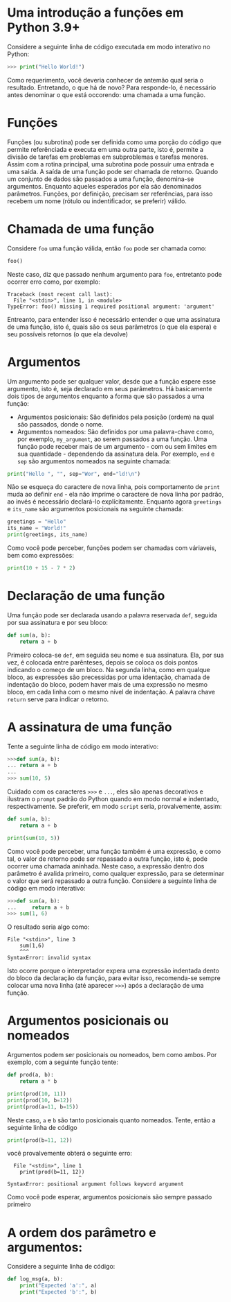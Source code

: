 # Uma introdução a funções em Python 3.9+
Considere a seguinte linha de código executada em modo interativo no Python:
~~~python
>>> print("Hello World!")
~~~
Como requerimento, você deveria conhecer de antemão qual seria o resultado. Entretando, o que há de novo?
Para responde-lo, é necessário antes denominar o que está occorendo: uma chamada a uma função.
# Funções
Funções (ou subrotina) pode ser definida como uma porção do código que permite referênciada e executa em uma outra parte, isto é, permite a divisão de tarefas em problemas em subproblemas e tarefas menores. Assim com a rotina principal, uma subrotina pode possuir uma entrada e uma saída. A saída de uma função pode ser chamada de retorno. Quando um conjunto de dados são passados a uma função, denomina-se argumentos. Enquanto aqueles esperados por ela são denominados parâmetros. Funções, por definição, precisam ser referências, para isso recebem um nome (rótulo ou indentificador, se preferir) válido.
# Chamada de uma função
Considere `foo` uma função válida, então `foo` pode ser chamada como:
~~~python
foo()
~~~
Neste caso, diz que passado nenhum argumento para `foo`, entretanto pode ocorrer erro como, por exemplo:
~~~
Traceback (most recent call last):
  File "<stdin>", line 1, in <module>
TypeError: foo() missing 1 required positional argument: 'argument'
~~~
Entreanto, para entender isso é necessário entender o que uma assinatura de uma função, isto é, quais são os seus parâmetros (o que ela espera) e seu possíveis retornos (o que ela devolve)
# Argumentos
Um argumento pode ser qualquer valor, desde que a função espere esse argumento, isto é, seja declarado em seus parâmetros.
Há basicamente dois tipos de argumentos enquanto a forma que são passados a uma função:
- Argumentos posicionais: São definidos pela posição (ordem) na qual são passados, donde o nome.
- Argumentos nomeados: São definidos por uma palavra-chave como, por exemplo, `my_argument`, ao serem passados a uma função.
Uma função pode receber mais de um argumento - com ou sem limites em sua quantidade - dependendo da assinatura dela.
Por exemplo, `end` e `sep` são argumentos nomeados na seguinte chamada:
~~~python
print("Hello ", "", sep="Wor", end="ld!\n")
~~~
Não se esqueça do caractere de nova linha, pois comportamento de `print` muda ao definir `end` - ela não imprime o caractere de nova linha por padrão, ao invés é necessário declará-lo explícitamente.
Enquanto agora `greetings` e `its_name` são argumentos posicionais na seguinte chamada:
~~~python
greetings = "Hello"
its_name = "World!"
print(greetings, its_name)
~~~
Como você pode perceber, funções podem ser chamadas com váriaveis, bem como expressões:
~~~python
print(10 + 15 - 7 * 2) 
~~~
# Declaração de uma função
Uma função pode ser declarada usando a palavra reservada `def`, seguida por sua assinatura e por seu bloco:
~~~python
def sum(a, b):
	return a + b
~~~
Primeiro coloca-se `def`, em seguida seu nome e sua assinatura. Ela, por sua vez, é colocada entre parênteses, depois se coloca os dois pontos indicando o começo de um bloco.
Na segunda linha, como em qualque bloco, as expressões são precessidas por uma identação, chamada de indentação do bloco, podem haver mais de uma expressão no mesmo bloco, em cada linha com o mesmo nível de indentação. A palavra chave `return` serve para indicar o retorno. 
# A assinatura de uma função
Tente a seguinte linha de código em modo interativo:
~~~python
>>>def sum(a, b):
...	return a + b
...
>>> sum(10, 5)
~~~
Cuidado com os caracteres `>>>` e `...`, eles são apenas decorativos e ilustram o `prompt` padrão do Python quando em modo normal e indentado, respectivamente. Se preferir, em modo `script` seria, provalvemente, assim:
~~~python
def sum(a, b):
	return a + b

print(sum(10, 5))
~~~
Como você pode perceber, uma função também é uma expressão, e como tal, o valor de retorno pode ser repassado a outra função, isto é, pode ocorrer uma chamada aninhada. Neste caso, a expressão dentro dos parâmetro é avalida primeiro, como qualquer expressão, para se determinar o valor que será repassado a outra função.
Considere a seguinte linha de código em modo interativo:
~~~python
>>>def sum(a, b):
...		return a + b
>>> sum(1, 6)
~~~
O resultado seria algo como:
~~~
File "<stdin>", line 3
    sum(1,6)
    ^^^
SyntaxError: invalid syntax
~~~
Isto ocorre porque o interpretador expera uma expressão indentada dento do bloco da declaração da função, para evitar isso, recomenda-se sempre colocar uma nova linha (até aparecer `>>>`) após a declaração de uma função.
# Argumentos posicionais ou nomeados
Argumentos podem ser posicionais ou nomeados, bem como ambos. Por exemplo, com a seguinte função tente:
~~~python
def prod(a, b):
	return a * b

print(prod(10, 11))
print(prod(10, b=12))
print(prod(a=11, b=15))
~~~
Neste caso, `a` e `b` são tanto posicionais quanto nomeados. Tente, então a seguinte linha de código
~~~python
print(prod(b=11, 12))
~~~
você provalvemente obterá o seguinte erro:
~~~
  File "<stdin>", line 1
    print(prod(b=11, 12))
                       ^
SyntaxError: positional argument follows keyword argument
~~~
Como você pode esperar, argumentos posicionais são sempre passado primeiro
# A ordem dos parâmetro e argumentos:
Considere a seguinte linha de código:
~~~python
def log_msg(a, b):
	print("Expected 'a':", a)
	print("Expected 'b':", b)
~~~
